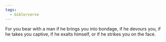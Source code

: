```yaml
---
tags:
  - bible/verse
---
```

For you bear with a man if he brings you into bondage, if he devours you, if he takes you captive, if he exalts himself, or if he strikes you on the face.
